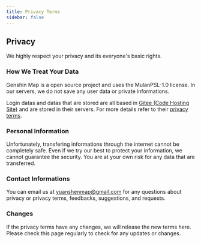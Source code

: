 ```yaml
---
title: Privacy Terms
sidebar: false
---
```


## Privacy

We highly respect your privacy and its everyone's basic rights.

### How We Treat Your Data

Genshin Map is a open source project and uses the MulanPSL-1.0 license. In our servers, we do not save any user data or private informations.

Login datas and datas that are stored are all based in [Gitee (Code Hosting Site)](https://gitee.com/) and are stored in their servers. For more details refer to their [privacy terms](https://gitee.com/terms/privacy_terms).

### Personal Information

Unfortunately, transfering informations through the internet cannot be completely safe. Even if we try our best to protect your information, we cannot guarantee the security. You are at your own risk for any data that are transferred.

### Contact Informations

You can email us at [yuanshenmap@gmail.com](mailto:yuanshenmap@gmail.com) for any questions about privacy or privacy terms, feedbacks, suggestions, and requests.

### Changes

If the privacy terms have any changes, we will release the new terms here. Please check this page regularly to check for any updates or changes.

